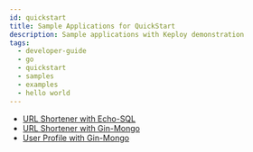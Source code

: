 ```yaml
---
id: quickstart
title: Sample Applications for QuickStart
description: Sample applications with Keploy demonstration
tags:
  - developer-guide
  - go
  - quickstart
  - samples
  - examples
  - hello world
---
```


- [URL Shortener with Echo-SQL](/docs/go/quickstart/run-your-first-app-tutorial)
- [URL Shortener with Gin-Mongo](/docs/go/quickstart/gin-mongo-quickstart)
- [User Profile with Gin-Mongo](/docs/go/quickstart/users-profile-sample-application)
